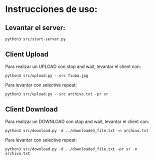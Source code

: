 # Instrucciones de uso:

## Levantar el server:
```
python3 src/start-server.py
```

## Client Upload
Para realizar un UPLOAD con stop and wait, levantar el client con:
```
python3 src/upload.py --src fiuba.jpg
```  

Para levantar con selective repeat:
```
python3 src/upload.py --src archivo.txt -pr sr
```

## Client Download
Para realizar un DOWNLOAD con stop and wait, levantar el client con: 
```
python3 src/download.py -d ../downloaded_file.txt -n archivo.txt
```

Para levantar con selective repeat:
```
python3 src/download.py -d ../downloaded_file.txt -pr sr -n archivo.txt
```

